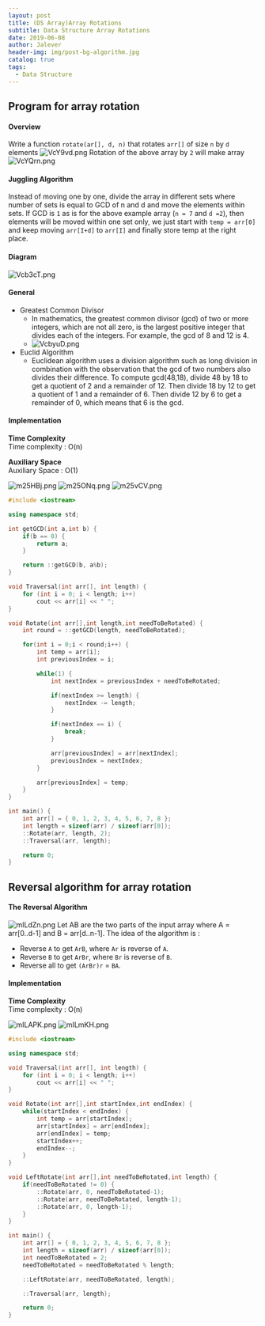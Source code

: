 ```yaml
---
layout: post
title: (DS Array)Array Rotations
subtitle: Data Structure Array Rotations
date: 2019-06-08
author: Jalever
header-img: img/post-bg-algorithm.jpg
catalog: true
tags:
  - Data Structure
---
```


## Program for array rotation
#### Overview
Write a function `rotate(ar[], d, n)` that rotates `arr[]` of size `n` by `d` elements
![VcY9vd.png](https://s2.ax1x.com/2019/06/11/VcY9vd.png)
Rotation of the above array by `2` will make array
![VcYQrn.png](https://s2.ax1x.com/2019/06/11/VcYQrn.png)

#### Juggling Algorithm
Instead of moving one by one, divide the array in different sets
where number of sets is equal to GCD of n and d and move the elements within sets.
If GCD is `1` as is for the above example array (`n = 7` and `d =2`), then elements will be moved within one set only, we just start with `temp = arr[0]` and keep moving `arr[I+d]` to `arr[I]` and finally store temp at the right place.

#### Diagram
![Vcb3cT.png](https://s2.ax1x.com/2019/06/11/Vcb3cT.png)

#### General
- Greatest Common Divisor
    - In mathematics, the greatest common divisor (gcd) of two or more integers, which are not all zero, is the largest positive integer that divides each of the integers. For example, the gcd of 8 and 12 is 4.
    - ![VcbyuD.png](https://s2.ax1x.com/2019/06/11/VcbyuD.png)
- Euclid Algorithm
    - Euclidean algorithm uses a division algorithm such as long division in combination with the observation that the gcd of two numbers also divides their difference. To compute gcd(48,18), divide 48 by 18 to get a quotient of 2 and a remainder of 12. Then divide 18 by 12 to get a quotient of 1 and a remainder of 6. Then divide 12 by 6 to get a remainder of 0, which means that 6 is the gcd.

#### Implementation
<strong>Time Complexity</strong><br/>
Time complexity : O(n)

<strong>Auxiliary Space</strong><br/>
Auxiliary Space : O(1)

![m25HBj.png](https://s2.ax1x.com/2019/08/25/m25HBj.png)
![m25ONq.png](https://s2.ax1x.com/2019/08/25/m25ONq.png)
![m25vCV.png](https://s2.ax1x.com/2019/08/25/m25vCV.png)
```cpp
#include <iostream>

using namespace std;

int getGCD(int a,int b) {
	if(b == 0) {
		return a;
	}

	return ::getGCD(b, a%b);
}

void Traversal(int arr[], int length) {
    for (int i = 0; i < length; i++)
        cout << arr[i] << " ";
}

void Rotate(int arr[],int length,int needToBeRotated) {
	int round = ::getGCD(length, needToBeRotated);

	for(int i = 0;i < round;i++) {
		int temp = arr[i];
		int previousIndex = i;

		while(1) {
			int nextIndex = previousIndex + needToBeRotated;

			if(nextIndex >= length) {
				nextIndex -= length;
			}

			if(nextIndex == i) {
				break;
			}

			arr[previousIndex] = arr[nextIndex];
			previousIndex = nextIndex;
		}

		arr[previousIndex] = temp;
	}
}

int main() {
	int arr[] = { 0, 1, 2, 3, 4, 5, 6, 7, 8 };
	int length = sizeof(arr) / sizeof(arr[0]);
	::Rotate(arr, length, 2);
	::Traversal(arr, length);

    return 0;
}
```

## Reversal algorithm for array rotation

#### The Reversal Algorithm
![mILdZn.png](https://s2.ax1x.com/2019/08/27/mILdZn.png)
Let AB are the two parts of the input array where A = arr[0..d-1] and B = arr[d..n-1]. The idea of the algorithm is :
- Reverse `A` to get `ArB`, where `Ar` is reverse of `A`.
- Reverse `B` to get `ArBr`, where `Br` is reverse of `B`.
- Reverse all to get `(ArBr)r` = `BA`.


#### Implementation
<strong>Time Complexity</strong><br/>
Time complexity : O(n)

![mILAPK.png](https://s2.ax1x.com/2019/08/27/mILAPK.png)
![mILmKH.png](https://s2.ax1x.com/2019/08/27/mILmKH.png)
```cpp
#include <iostream>

using namespace std;

void Traversal(int arr[], int length) {
    for (int i = 0; i < length; i++)
        cout << arr[i] << " ";
}

void Rotate(int arr[],int startIndex,int endIndex) {
	while(startIndex < endIndex) {
		int temp = arr[startIndex];
		arr[startIndex] = arr[endIndex];
		arr[endIndex] = temp;
		startIndex++;
		endIndex--;
	}
}

void LeftRotate(int arr[],int needToBeRotated,int length) {
	if(needToBeRotated != 0) {
		::Rotate(arr, 0, needToBeRotated-1);
		::Rotate(arr, needToBeRotated, length-1);
		::Rotate(arr, 0, length-1);
	}
}

int main() {
	int arr[] = { 0, 1, 2, 3, 4, 5, 6, 7, 8 };
	int length = sizeof(arr) / sizeof(arr[0]);
	int needToBeRotated = 2;
	needToBeRotated = needToBeRotated % length;

	::LeftRotate(arr, needToBeRotated, length);

	::Traversal(arr, length);

	return 0;
}
```
